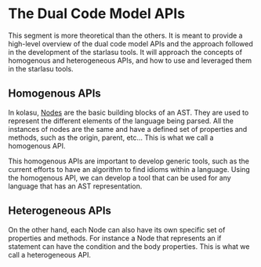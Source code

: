# The Dual Code Model APIs

This segment is more theoretical than the others. It is meant to provide a high-level overview of the dual code model APIs and the approach followed in the development of the starlasu tools.
It will approach the concepts of homogenous and heterogeneous APIs, and how to use and leveraged them in the starlasu tools.

## Homogenous APIs

In kolasu, [Nodes](https://github.com/Strumenta/kolasu/blob/main/core/src/main/kotlin/com/strumenta/kolasu/model/Node.kt) are the basic building blocks of an AST. They are used to represent the different elements of the language being parsed.
All the instances of nodes are the same and have a defined set of properties and methods, such as the origin, parent, etc... This is what we call a homogenous API. 

This homogenous APIs are important to develop generic tools, such as the current efforts to have an algorithm to find idioms within a language. Using the homogenous API, we can develop a tool that can be used for any language that has an AST representation.
## Heterogeneous APIs

On the other hand, each Node can also have its own specific set of properties and methods. For instance a Node that represents an if statement can have the condition and the body properties.
This is what we call a heterogeneous API.
